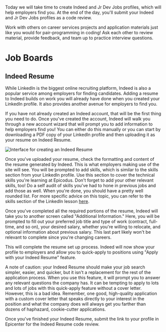 Today we will take time to create Indeed and Jr Dev Jobs profiles, which will help employers find you. At the end of the day, you'll submit your Indeed and Jr Dev Jobs profiles as a code review.

Work with others on career services projects and application materials just like you would for pair-programming in coding! Ask each other to review material, provide feedback, and team up to practice interview questions.

# Job Boards

## Indeed Resume

While LinkedIn is the biggest online recruiting platform, Indeed is also a popular service among employers for finding candidates. Adding a resume to Indeed builds on work you will already have done when you created your LinkedIn profile. It also provides another avenue for employers to find you.

If you have not already created an Indeed account, that will be the first thing you need to do. Once you've created the account, Indeed will walk you through a new account wizard that will prompt you to add information to help employers find you! You can either do this manually or you can start by downloading a PDF copy of your LinkedIn profile and then uploading it as your resume on Indeed Resume.

![Interface for creating an Indeed Resume](https://learnhowtoprogram.s3.us-west-2.amazonaws.com/Soft+Skills+&+Career+Prep/create_an_indeed_resume.png)

Once you've uploaded your resume, check the formatting and content of the resume generated by Indeed. This is what employers making use of the site will see. You will be prompted to add skills, which is similar to the skills section from your LinkedIn profile. Use this section to cover the technical skills you're learning at Epicodus. Don't forget to add your other relevant skills, too! Do a self audit of skills you've had to hone in previous jobs and add those as well. When you're done, you should have a pretty well rounded list. For more specific advice on this topic, you can refer to the skills section of the LinkedIn lesson [here](/career-services/applying-for-internships-and-jobs/linkedin-profiles).

Once you've completed all the required portions of the resume, Indeed will take you to another screen called "Additional Information." Here, you will be prompted to fill out your preferred job title and type of work (contract, full-time, and so on), your desired salary, whether you're willing to relocate, and optional information about previous salary. This last part likely won't be relevant to complete since you're changing careers.

This will complete the resume set up process. Indeed will now show your profile to employers and allow you to quick-apply to positions using "Apply with your Indeed Resume" feature.

A note of caution: your Indeed Resume should make your job search simpler, easier, and quicker, but it isn't a replacement for the rest of the application process. When you use this feature, it will prompt you to answer any relevant questions the company has. It can be tempting to apply to lots and lots of jobs with this quick-apply feature without a cover letter. However, this is a bad idea. Remember, one good, high-quality application with a custom cover letter that speaks directly to your interest in the position and what the company does will always get you farther than dozens of haphazard, cookie-cutter applications.

Once you've finished your Indeed Resume, submit the link to your profile in Epicenter for the Indeed Resume code review.
